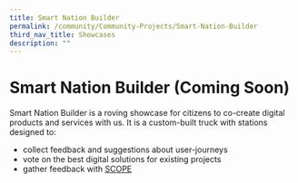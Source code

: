 ```yaml
---
title: Smart Nation Builder
permalink: /community/Community-Projects/Smart-Nation-Builder
third_nav_title: Showcases
description: ""
---
```






# Smart Nation Builder (Coming Soon)

Smart Nation Builder is a roving showcase for citizens to co-create digital products and services with us. It is a custom-built truck with stations designed to:

* collect feedback and suggestions about user-journeys
* vote on the best digital solutions for existing projects
* gather feedback with [SCOPE](/community/SCOPE)